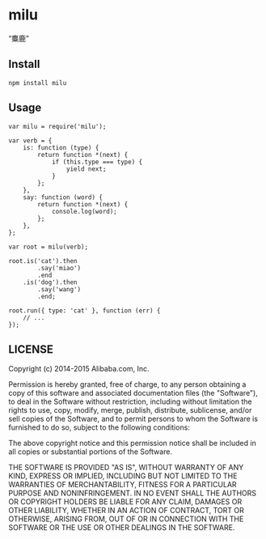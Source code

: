 # milu

“麋鹿”

## Install

	npm install milu
	
## Usage

	var milu = require('milu');
	
	var verb = {
		is: function (type) {
			return function *(next) {
				if (this.type === type) {
					yield next;
				}
			};
		},
		say: function (word) {
			return function *(next) {
				console.log(word);
			};
		},
	};
	
	var root = milu(verb);
	
	root.is('cat').then
			.say('miao')
			.end
		.is('dog').then
			.say('wang')
			.end;
		
	root.run({ type: 'cat' }, function (err) {
		// ...
	});

## LICENSE

Copyright (c) 2014-2015 Alibaba.com, Inc.

Permission is hereby granted, free of charge, to any person obtaining a copy
of this software and associated documentation files (the "Software"), to deal
in the Software without restriction, including without limitation the rights
to use, copy, modify, merge, publish, distribute, sublicense, and/or sell
copies of the Software, and to permit persons to whom the Software is furnished
to do so, subject to the following conditions:

The above copyright notice and this permission notice shall be included in
all copies or substantial portions of the Software.

THE SOFTWARE IS PROVIDED "AS IS", WITHOUT WARRANTY OF ANY KIND,
EXPRESS OR IMPLIED, INCLUDING BUT NOT LIMITED TO THE WARRANTIES
OF MERCHANTABILITY, FITNESS FOR A PARTICULAR PURPOSE AND NONINFRINGEMENT.
IN NO EVENT SHALL THE AUTHORS OR COPYRIGHT HOLDERS BE LIABLE FOR ANY CLAIM,
DAMAGES OR OTHER LIABILITY, WHETHER IN AN ACTION OF CONTRACT, TORT OR OTHERWISE,
ARISING FROM, OUT OF OR IN CONNECTION WITH THE SOFTWARE OR THE USE OR OTHER
DEALINGS IN THE SOFTWARE.